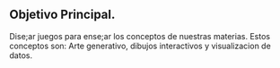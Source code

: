 
##  Objetivo Principal.

Dise;ar juegos para ense;ar los conceptos de nuestras materias.
Estos conceptos son: Arte generativo, dibujos interactivos y visualizacion de datos.
